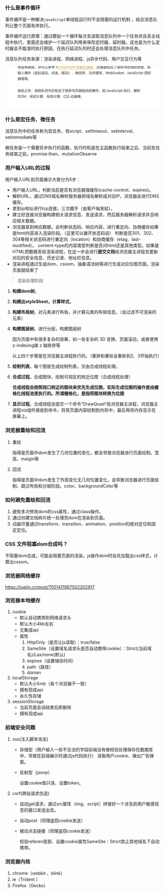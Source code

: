 ### 什么是事件循环

事件循环是一种解决`javaScript`单线程运行时不会阻塞的运行机制 ，结合消息队列让整个页面有序执行。

事件循环运行原理：通过模拟一个循环每次去读取消息队列中一个任务并且丢主线程中执行，里面还会维护一个延迟队列用来保存定时器、延时器。这也是为什么定时器会不能准时执行原因，在执行延迟队列时还会处理消息队列中任务。

消息队列任务来源：渲染进程、网络进程、js异步代码、用户交互行为等

![448d71aa675ba0a185ff021adfed58c](../images/448d71aa675ba0a185ff021adfed58c.png)

### 什么是宏任务、微任务

消息队列中的任务称为宏任务，有script、settimeout、setinterval、setimmediate等

微任务是一个需要异步执行的函数，执行时机是在主函数执行结束之后、当前宏任务结束之前。promise.then、mutationObserve

### 用户输入URL的过程

用户输入URL到页面展示大致分为5步：

* 用户输入URL，判断当前是否有浏览器强缓存(cache-control、expires)。
* 解析URL，通过DNS域名解析服务器把域名解析成对应IP，浏览器会进行DNS缓存。
* 拿到ip地址进行tcp连接，三次握手（由客户端发起）。
* 建立好连接浏览器构建相关请求信息、发送请求，然后服务器解析请求并且响应相关数据。
* 浏览器拿到响应数据，会判断状态码、响应内容，进行重定向、协商缓存如果是html内容进入渲染阶段。（这里可以展开状态码说）
  判断是否301、302、304等相关状态码进行重定向（location）和协商缓存（etag、last-modified）。
  content-type的内容类型判断是否问html还是其他类型。如果是HTML把数据丢给渲染进程，在这一步会进行**提交文档**给浏览器主进程去更新对应的安全信息、历史记录、地址栏信息。
* 渲染进程通过生成dom、cssom、抽象语法树等进行生成对应位图页面。渲染页面就结束了

> 渲染处理阶段

1. **构建dom树**。

2. **构建出styleSheet，计算样式**。

3. **构建布局树**。对元素进行布局，并计算元素的布局信息。（会过滤不可渲染的元素）

4. **构建图层树**。进行分层，构建图层树

   因为页面中有很多复杂的效果，如一些复杂的 3D 变换、页面滚动，或者使用 z-indexing做 z 轴排序等

   以上四个步骤是在浏览器主进程执行的。（重排和重绘会重新到2、3开始执行）

5. **绘制列表**。每个图层生成绘制列表，交由合成线程处理。

6. **合成过程**。合成图块、绘制可视区的附近位图（合成线程处理）

   **合成线程会按照视口附近的图块来优先生成位图，实际生成位图的操作是由栅格化线程池里执行的。所谓栅格化，是指将图块转换为位图**

7. **显示过程**。合成线程会提交一个命令“DrawQuad”给浏览器主进程，浏览器主进程viz组件接收到命令，将其页面内容绘制到内存中，最后再将内存显示在屏幕上。

### 浏览器重绘和回流

1. 重绘

   指得是页面中dom发生了几何位置的变化，都会导致浏览器进行页面绘制。宽高、maigin等

2. 回流

   指得是页面中dom发生了外观变化无几何位置变化，会导致浏览器进行页面绘制、跳过布局和分层阶段。color、backgroundColor等

### 如何避免重绘和回流

1. 避免多次修改dom的css属性，通过class操作。
2. 通过创建文档碎片统一处理完dom在渲染到页面。
3. 动画尽量通过transform、transition、animation、position的绝对定位和固定定位。

###  CSS 文件阻塞dom合成吗？

不阻塞dom合成，可能会阻塞页面的渲染，js操作dom时会先加载出css样式，计算出cssom。

### 浏览器网络缓存

https://juejin.cn/post/7051411987502202917

### 浏览器本地缓存

1. cookie
   * 默认自动携带到网络请求头
   * 默认大小4kb左右
   * 无集成api
   * 属性
     1. HttpOnly（是否让js读取）：true/false
     2. SameSite（设置域名请求头是否自动携带cookie）：Strict(当前域名)/Lax/none(默认)
     3. expires（设置储存时间）
     4. path（路径）
     5. doman
2. localStorage
   * 默认大小5mb（各个浏览器不一致）
   * 拥有现成api
   * 永久性存储
3. sessionStorage
   * 当前页面会话结束后即删除
   * 拥有现成api

### 前端安全问题

1. xss(注入脚本攻击)

   * 存储型（用户输入一些不合法的字段前端没有做校验处理保存在数据库中，导致在前端展示时通过js代码执行）
     读取用户cookie、弹出广告弹窗。

   * 反射型（jsonp）

     设置cookie值只读、设置token。

2. csrf(跨站请求伪造)

   * 自动get请求，通过src属性（img、script）拼接好一个涉及到用户敏感信息的接口发送出去。

   * 自动post（同理盗窃cookie发送）

   * 被动点击链接（同理盗窃cookie发送）

     校验referen首部、设置cookie属性SameSite：Strict禁止其他域名下自动携带。

### 浏览器内核

1. chrome（webkit 、blink）
2. ie（Trident ）
3. Firefox（Gecko）





